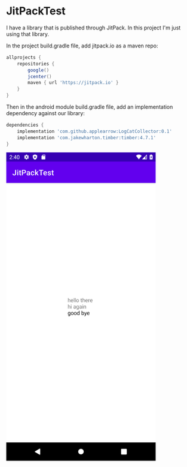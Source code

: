 # JitPackTest

I have a library that is published through JitPack.
In this project I'm just using that library.

In the project build.gradle file, add jitpack.io as a maven repo:

```groovy
allprojects {
    repositories {
        google()
        jcenter()
        maven { url 'https://jitpack.io' }
    }
}
```

Then in the android module build.gradle file, add an implementation dependency against our library:

```groovy
dependencies {
    implementation 'com.github.applearrow:LogCatCollector:0.1'
    implementation 'com.jakewharton.timber:timber:4.7.1'
}
```

[<img src="app/doc/images/screenshot1.png" width="400"/>](app/doc/images/screenshot1.png)
